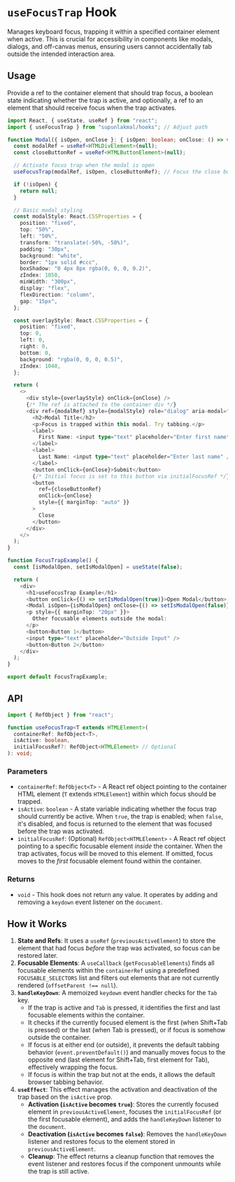 # `useFocusTrap` Hook

Manages keyboard focus, trapping it within a specified container element when active. This is crucial for accessibility in components like modals, dialogs, and off-canvas menus, ensuring users cannot accidentally tab outside the intended interaction area.

## Usage

Provide a ref to the container element that should trap focus, a boolean state indicating whether the trap is active, and optionally, a ref to an element that should receive focus when the trap activates.

```typescript
import React, { useState, useRef } from "react";
import { useFocusTrap } from "supunlakmal/hooks"; // Adjust path

function Modal({ isOpen, onClose }: { isOpen: boolean; onClose: () => void }) {
  const modalRef = useRef<HTMLDivElement>(null);
  const closeButtonRef = useRef<HTMLButtonElement>(null);

  // Activate focus trap when the modal is open
  useFocusTrap(modalRef, isOpen, closeButtonRef); // Focus the close button initially

  if (!isOpen) {
    return null;
  }

  // Basic modal styling
  const modalStyle: React.CSSProperties = {
    position: "fixed",
    top: "50%",
    left: "50%",
    transform: "translate(-50%, -50%)",
    padding: "30px",
    background: "white",
    border: "1px solid #ccc",
    boxShadow: "0 4px 8px rgba(0, 0, 0, 0.2)",
    zIndex: 1050,
    minWidth: "300px",
    display: "flex",
    flexDirection: "column",
    gap: "15px",
  };

  const overlayStyle: React.CSSProperties = {
    position: "fixed",
    top: 0,
    left: 0,
    right: 0,
    bottom: 0,
    background: "rgba(0, 0, 0, 0.5)",
    zIndex: 1040,
  };

  return (
    <>
      <div style={overlayStyle} onClick={onClose} />
      {/* The ref is attached to the container div */}
      <div ref={modalRef} style={modalStyle} role="dialog" aria-modal="true">
        <h2>Modal Title</h2>
        <p>Focus is trapped within this modal. Try tabbing.</p>
        <label>
          First Name: <input type="text" placeholder="Enter first name" />
        </label>
        <label>
          Last Name: <input type="text" placeholder="Enter last name" />
        </label>
        <button onClick={onClose}>Submit</button>
        {/* Initial focus is set to this button via initialFocusRef */}
        <button
          ref={closeButtonRef}
          onClick={onClose}
          style={{ marginTop: "auto" }}
        >
          Close
        </button>
      </div>
    </>
  );
}

function FocusTrapExample() {
  const [isModalOpen, setIsModalOpen] = useState(false);

  return (
    <div>
      <h1>useFocusTrap Example</h1>
      <button onClick={() => setIsModalOpen(true)}>Open Modal</button>
      <Modal isOpen={isModalOpen} onClose={() => setIsModalOpen(false)} />
      <p style={{ marginTop: "20px" }}>
        Other focusable elements outside the modal:
      </p>
      <button>Button 1</button>
      <input type="text" placeholder="Outside Input" />
      <button>Button 2</button>
    </div>
  );
}

export default FocusTrapExample;
```

## API

```typescript
import { RefObject } from "react";

function useFocusTrap<T extends HTMLElement>(
  containerRef: RefObject<T>,
  isActive: boolean,
  initialFocusRef?: RefObject<HTMLElement> // Optional
): void;
```

### Parameters

- `containerRef`: `RefObject<T>` - A React ref object pointing to the container HTML element (`T` extends `HTMLElement`) within which focus should be trapped.
- `isActive`: `boolean` - A state variable indicating whether the focus trap should currently be active. When `true`, the trap is enabled; when `false`, it's disabled, and focus is returned to the element that was focused before the trap was activated.
- `initialFocusRef`: (Optional) `RefObject<HTMLElement>` - A React ref object pointing to a specific focusable element _inside_ the container. When the trap activates, focus will be moved to this element. If omitted, focus moves to the _first_ focusable element found within the container.

### Returns

- `void` - This hook does not return any value. It operates by adding and removing a `keydown` event listener on the `document`.

## How it Works

1.  **State and Refs**: It uses a `useRef` (`previousActiveElement`) to store the element that had focus _before_ the trap was activated, so focus can be restored later.
2.  **Focusable Elements**: A `useCallback` (`getFocusableElements`) finds all focusable elements within the `containerRef` using a predefined `FOCUSABLE_SELECTORS` list and filters out elements that are not currently rendered (`offsetParent !== null`).
3.  **`handleKeyDown`**: A memoized `keydown` event handler checks for the `Tab` key.
    - If the trap is active and `Tab` is pressed, it identifies the first and last focusable elements within the container.
    - It checks if the currently focused element is the first (when Shift+Tab is pressed) or the last (when Tab is pressed), or if focus is somehow outside the container.
    - If focus is at either end (or outside), it prevents the default tabbing behavior (`event.preventDefault()`) and manually moves focus to the opposite end (last element for Shift+Tab, first element for Tab), effectively wrapping the focus.
    - If focus is within the trap but not at the ends, it allows the default browser tabbing behavior.
4.  **`useEffect`**: This effect manages the activation and deactivation of the trap based on the `isActive` prop.
    - **Activation (`isActive` becomes `true`)**: Stores the currently focused element in `previousActiveElement`, focuses the `initialFocusRef` (or the first focusable element), and adds the `handleKeyDown` listener to the `document`.
    - **Deactivation (`isActive` becomes `false`)**: Removes the `handleKeyDown` listener and restores focus to the element stored in `previousActiveElement`.
    - **Cleanup**: The effect returns a cleanup function that removes the event listener and restores focus if the component unmounts while the trap is still active.
